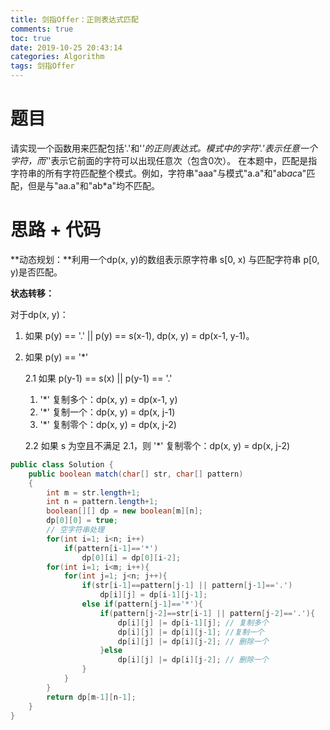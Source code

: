 ```yaml
---
title: 剑指Offer：正则表达式匹配
comments: true
toc: true
date: 2019-10-25 20:43:14
categories: Algorithm
tags: 剑指Offer
---
```


# 题目

请实现一个函数用来匹配包括'.'和'*'的正则表达式。模式中的字符'.'表示任意一个字符，而'*'表示它前面的字符可以出现任意次（包含0次）。 在本题中，匹配是指字符串的所有字符匹配整个模式。例如，字符串"aaa"与模式"a.a"和"ab*ac*a"匹配，但是与"aa.a"和"ab*a"均不匹配。

# 思路 + 代码

**动态规划：**利用一个dp(x, y)的数组表示原字符串 s[0, x) 与匹配字符串 p[0, y)是否匹配。

**状态转移：**

对于dp(x, y)：

1. 如果 p(y) == '.' || p(y) == s(x-1), dp(x, y)
 = dp(x-1, y-1)。

2. 如果 p(y) == '*'

    2.1 如果 p(y-1) == s(x) || p(y-1) == '.'
    
    1) '*' 复制多个：dp(x, y) = dp(x-1, y)
    2) '*' 复制一个：dp(x, y) = dp(x, j-1)
    3) '*' 复制零个：dp(x, y) = dp(x, j-2)

    2.2 如果 s 为空且不满足 2.1，则 '*' 复制零个：dp(x, y) = dp(x, j-2)

```java
public class Solution {
    public boolean match(char[] str, char[] pattern)
    {
        int m = str.length+1;
        int n = pattern.length+1;
        boolean[][] dp = new boolean[m][n];
        dp[0][0] = true;
        // 空字符串处理
        for(int i=1; i<n; i++)
            if(pattern[i-1]=='*')
                dp[0][i] = dp[0][i-2];
        for(int i=1; i<m; i++){
            for(int j=1; j<n; j++){
                if(str[i-1]==pattern[j-1] || pattern[j-1]=='.')
                    dp[i][j] = dp[i-1][j-1];
                else if(pattern[j-1]=='*'){
                    if(pattern[j-2]==str[i-1] || pattern[j-2]=='.'){
                        dp[i][j] |= dp[i-1][j]; // 复制多个
                        dp[i][j] |= dp[i][j-1]; //复制一个
                        dp[i][j] |= dp[i][j-2]; // 删除一个
                    }else
                        dp[i][j] |= dp[i][j-2]; // 删除一个
                }
            }
        }
        return dp[m-1][n-1];
    }
}
```
